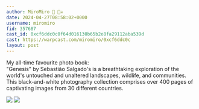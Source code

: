 ```yaml
---
author: MiroMiro 🔵 🏴‍☠️
date: 2024-04-27T08:58:02+0000
username: miromiro
fid: 357687
cast_id: 0xcf6ddc0c0f64d016130b65b2e8fa29112aba539d
cast: https://warpcast.com/miromiro/0xcf6ddc0c
layout: post
---
```

My all-time favourite photo book:   
"Genesis" by Sebastião Salgado's is a breathtaking exploration of the world's untouched and unaltered landscapes, wildlife, and communities. This black-and-white photography collection comprises over 400 pages of captivating images from 30 different countries.  

![](https://imagedelivery.net/BXluQx4ige9GuW0Ia56BHw/6c864d5c-4661-4be9-2c4a-1747e427a800/original)
![](https://imagedelivery.net/BXluQx4ige9GuW0Ia56BHw/43b73f51-612d-4b1f-23e0-98411aca6b00/original)